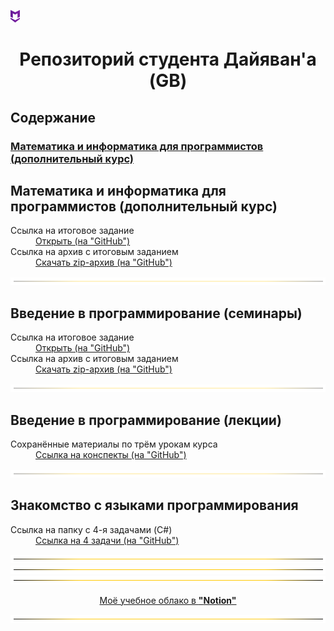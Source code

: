 ![](https://github.com/DAYIAWAN/Course-at-GB/blob/main/myTemplates/dev/myIcon.png?raw=true "")
# <p style="text-align: center;">Репозиторий студента Дайяван'а (GB)</p>

## Содержание
### [Математика и информатика для программистов (дополнительный курс)](#myTag_one)

<a name="myTag_1"><h2>Математика и информатика для программистов (дополнительный курс)</h2></a>

<!-- "GitHub" -->
<dl>
  <dt>Ссылка на итоговое задание</dt>
  <dd><a href="https://github.com/DAYIAWAN/Course-at-GB/tree/main/myCourses/Maths_and_Info_for_Program_(add-course)/main" target="_blank">Открыть (на "GitHub")</a></dd>

  <dt>Ссылка на архив с итоговым заданием</dt>
  <dd><a href="https://github.com/DAYIAWAN/Course-at-GB/raw/main/myCourses/Maths_and_Info_for_Program_(add-course)/main/Archive.zip" target="_blank">Скачать zip-архив (на "GitHub")</a></dd>
</dl>

![](https://github.com/DAYIAWAN/Course-at-GB/blob/main/myTemplates/Var_1/index_files/0.gif?raw=true "")

<a name="myTag_2"><h2>Введение в программирование (семинары)</h2></a>

<!-- "GitHub" -->
<dl>
  <dt>Ссылка на итоговое задание</dt>
  <dd><a href="https://github.com/DAYIAWAN/Course-at-GB/tree/main/myCourses/Intro_to_Programming/seminars" target="_blank">Открыть (на "GitHub")</a></dd>

  <dt>Ссылка на архив с итоговым заданием</dt>
  <dd><a href="https://github.com/DAYIAWAN/Course-at-GB/raw/main/myCourses/Intro_to_Programming/seminars/Archive.zip" target="_blank">Скачать zip-архив (на "GitHub")</a></dd>
</dl>

![](https://github.com/DAYIAWAN/Course-at-GB/blob/main/myTemplates/Var_1/index_files/0.gif?raw=true "")

<a name="myTag_3"><h2>Введение в программирование (лекции)</h2></a>

<!-- "GitHub" -->
<dl>
  <dt>Сохранённые материалы по трём урокам курса</dt>
  <dd><a href="https://github.com/DAYIAWAN/Course-at-GB/tree/main/myCourses/Intro_to_Programming/lectures" target="_blank">Ссылка на конспекты (на "GitHub")</a></dd>
</dl>

![](https://github.com/DAYIAWAN/Course-at-GB/blob/main/myTemplates/Var_1/index_files/0.gif?raw=true "")

<a name="myTag_4"><h2>Знакомство с языками программирования</h2></a>

<!-- "GitHub" -->
<dl>
  <dt>Ссылка на папку с 4-я задачами (C#)</dt>
  <dd><a href="https://github.com/DAYIAWAN/Course-at-GB/tree/main/myCourses/Intro_to_program_languages" target="_blank">Ссылка на 4 задачи (на "GitHub")</a></dd>
</dl>

![](https://github.com/DAYIAWAN/Course-at-GB/blob/main/myTemplates/Var_1/index_files/0.gif?raw=true "")
![](https://github.com/DAYIAWAN/Course-at-GB/blob/main/myTemplates/Var_1/index_files/0.gif?raw=true "")
![](https://github.com/DAYIAWAN/Course-at-GB/blob/main/myTemplates/Var_1/index_files/0.gif?raw=true "")

<!-- "Notion" -->
<p style="text-align: center;"><a href="https://esoter.notion.site/75e1e973a5584a2eb8294ffdc7ad8598" target="_blank">Моё учебное облако в <b>"<u>Notion</u>"</b></a></p>

![](https://github.com/DAYIAWAN/Course-at-GB/blob/main/myTemplates/Var_1/index_files/0.gif?raw=true "")

<!--

![DAYIAWAN](https://github.com/DAYIAWAN/Course-at-GB/blob/main/myTemplates/Var_1/index_files/0.gif?raw=true "DAYIAWAN")

<a href="https://github.com/DAYIAWAN/Course-at-GB/blob/main/myTemplates/Var_1/index_files/0.gif?raw=true" target="_blank"><img src="https://github.com/DAYIAWAN/Course-at-GB/blob/main/myTemplates/Var_1/index_files/0.gif?raw=true" 
alt="DAYIAWAN" width="auto" height="auto" border="0" /></a>

-->
